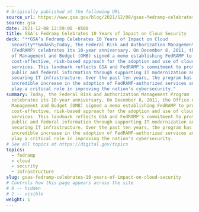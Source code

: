 ```yaml
---
# Originally published at the following URL
source_url: https://www.gsa.gov/blog/2021/12/08/gsas-fedramp-celebrates-10-years-of-impact-on-cloud-security
source: gsa
date: 2021-12-08 12:59:00 -0500
title: GSA’s Fedramp Celebrates 10 Years of Impact on Cloud Security
deck: "**GSA’s Fedramp Celebrates 10 Years of Impact on Cloud
  Security**&mdash;Today, the Federal Risk and Authorization Management Program
  (FedRAMP) celebrates its 10-year anniversary. On December 8, 2011, the Office
  of Management and Budget (OMB) signed a memo establishing FedRAMP to provide a
  cost-effective, risk-based approach for the adoption and use of cloud
  services. This landmark reflects GSA and FedRAMP’s commitment to protecting
  public and federal information through supporting IT modernization and
  securing IT infrastructure. Over the past ten years, the program has seen an
  incredible increase in the adoption of FedRAMP-authorized services and will
  play a critical role in improving the nation's cybersecurity."
summary: Today, the Federal Risk and Authorization Management Program (FedRAMP)
  celebrates its 10-year anniversary. On December 8, 2011, the Office of
  Management and Budget (OMB) signed a memo establishing FedRAMP to provide a
  cost-effective, risk-based approach for the adoption and use of cloud
  services. This landmark reflects GSA and FedRAMP’s commitment to protecting
  public and federal information through supporting IT modernization and
  securing IT infrastructure. Over the past ten years, the program has seen an
  incredible increase in the adoption of FedRAMP-authorized services and will
  play a critical role in improving the nation's cybersecurity.
# See all topics at https://digital.gov/topics
topics:
  - fedramp
  - cloud
  - security
  - infrastructure
slug: gsas-fedramp-celebrates-10-years-of-impact-on-cloud-security
# Controls how this page appears across the site
# 0 -- hidden
# 1 -- visible
weight: 1
---
```

